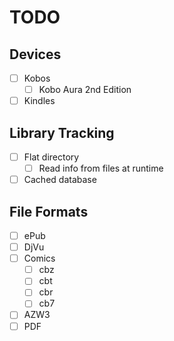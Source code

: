 # TODO
## Devices
- [ ] Kobos
  - [ ] Kobo Aura 2nd Edition
- [ ] Kindles

## Library Tracking
- [ ] Flat directory
  - [ ] Read info from files at runtime
- [ ] Cached database

## File Formats
- [ ] ePub
- [ ] DjVu
- [ ] Comics
  - [ ] cbz
  - [ ] cbt
  - [ ] cbr
  - [ ] cb7
- [ ] AZW3
- [ ] PDF
